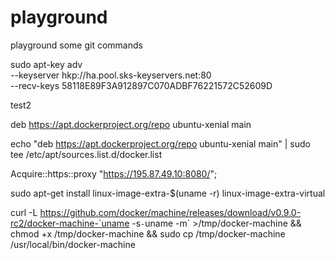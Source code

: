 # playground
playground some git commands


sudo apt-key adv \
               --keyserver hkp://ha.pool.sks-keyservers.net:80 \
               --recv-keys 58118E89F3A912897C070ADBF76221572C52609D


test2

deb https://apt.dockerproject.org/repo ubuntu-xenial main


echo "deb https://apt.dockerproject.org/repo ubuntu-xenial main" | sudo tee /etc/apt/sources.list.d/docker.list

Acquire::https::proxy "https://195.87.49.10:8080/";

sudo apt-get install linux-image-extra-$(uname -r) linux-image-extra-virtual


curl -L https://github.com/docker/machine/releases/download/v0.9.0-rc2/docker-machine-`uname -s`-`uname -m` >/tmp/docker-machine &&
  chmod +x /tmp/docker-machine &&
  sudo cp /tmp/docker-machine /usr/local/bin/docker-machine

